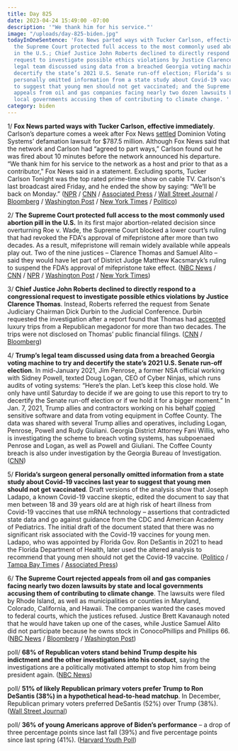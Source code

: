 ```yaml
---
title: Day 825
date: 2023-04-24 15:49:00 -07:00
description: '"We thank him for his service."'
image: "/uploads/day-825-biden.jpg"
todayInOneSentence: 'Fox News parted ways with Tucker Carlson, effective immediately;
  the Supreme Court protected full access to the most commonly used abortion pill
  in the U.S.; Chief Justice John Roberts declined to directly respond to a congressional
  request to investigate possible ethics violations by Justice Clarence Thomas; Trump’s
  legal team discussed using data from a breached Georgia voting machine to try and
  decertify the state’s 2021 U.S. Senate run-off election; Florida’s surgeon general
  personally omitted information from a state study about Covid-19 vaccines last year
  to suggest that young men should not get vaccinated; and the Supreme Court rejected
  appeals from oil and gas companies facing nearly two dozen lawsuits by state and
  local governments accusing them of contributing to climate change. '
category: biden
---
```


1/ **Fox News parted ways with Tucker Carlson, effective immediately**. Carlson’s departure comes a week after Fox News [settled](https://whatthefuckjusthappenedtoday.com/2023/04/18/day-819/#4-fox-news-reached-a-last-minute-set) Dominion Voting Systems’ defamation lawsuit for $787.5 million. Although Fox News said that the network and Carlson had “agreed to part ways,” Carlson found out he was fired about 10 minutes before the network announced his departure. “We thank him for his service to the network as a host and prior to that as a contributor,” Fox News said in a statement. Excluding sports, Tucker Carlson Tonight was the top rated prime-time show on cable TV. Carlson's last broadcast aired Friday, and he ended the show by saying: “We’ll be back on Monday.” ([NPR](https://www.npr.org/2023/04/24/1171641969/fox-news-fires-tucker-carlson-in-stunning-move-a-week-after-787-million-settleme) / [CNN](https://www.cnn.com/2023/04/24/media/tucker-carlson-fox-news/index.html) / [Associated Press](https://apnews.com/article/tucker-carlson-out-fox-news-58a8421c55978f223b9c4b1d1cbe50be) / [Wall Street Journal](https://www.wsj.com/articles/tucker-carlson-is-leaving-fox-news-db31f2fa?mod=hp_lead_pos1) / [Bloomberg](https://www.bloomberg.com/news/articles/2023-04-24/tucker-carlson-leaves-fox-news-in-shakeup-after-settlement?srnd=premium&sref=MIBMEEoj) / [Washington Post](https://www.washingtonpost.com/media/2023/04/24/tucker-carlson-leaves-fox-news/) / [New York Times](https://www.nytimes.com/live/2023/04/24/business/tucker-carlson-fox-news#tucker-carlson-fox-news) / [Politico](https://www.politico.com/news/2023/04/24/tucker-carlson-leaves-fox-news-00093485))

2/ **The Supreme Court protected full access to the most commonly used abortion pill in the U.S.** In its first major abortion-related decision since overturning Roe v. Wade, the Supreme Court blocked a lower court’s ruling that had revoked the FDA's approval of mifepristone after more than two decades. As a result, mifepristone will remain widely available while appeals play out. Two of the nine justices – Clarence Thomas and Samuel Alito – said they would have let part of District Judge Matthew Kacsmaryk’s ruling to suspend the FDA’s approval of mifepristone take effect. ([NBC News](https://www.nbcnews.com/politics/supreme-court/supreme-court-allows-abortion-pill-stay-market-now-rcna80575) / [CNN](https://www.cnn.com/2023/04/21/politics/supreme-court-abortion-pill-mifepristone) / [NPR](https://www.npr.org/2023/04/21/1170742958/u-s-supreme-court-blocks-lower-court-decision-in-fda-approval-of-abortion-pill-c) / [Washington Post](https://www.washingtonpost.com/politics/2023/04/21/mifepristone-abortion-pill-access-supreme-court/) / [New York Times](https://www.nytimes.com/live/2023/04/21/us/abortion-pill-supreme-court))

3/ **Chief Justice John Roberts declined to directly respond to a congressional request to investigate possible ethics violations by Justice Clarence Thomas**. Instead, Roberts referred the request from Senate Judiciary Chairman Dick Durbin to the Judicial Conference. Durbin requested the investigation after a report found that Thomas had [accepted](https://whatthefuckjusthappenedtoday.com/2023/04/06/day-807/#1-supreme-court-justice-clarence-tho) luxury trips from a Republican megadonor for more than two decades. The trips were not disclosed on Thomas’ public financial filings. ([CNN](https://www.cnn.com/2023/04/22/politics/chief-justice-john-roberts-clarence-thomas/) / [Bloomberg](https://www.bloomberg.com/news/articles/2023-04-22/chief-justice-hasn-t-responded-to-testimony-invite-durbin-says?sref=MIBMEEoj))

4/ **Trump’s legal team discussed using data from a breached Georgia voting machine to try and decertify the state’s 2021 U.S. Senate run-off election**. In mid-January 2021, Jim Penrose, a former NSA official working with Sidney Powell, texted Doug Logan, CEO of Cyber Ninjas, which runs audits of voting systems: “Here’s the plan. Let’s keep this close hold. We only have until Saturday to decide if we are going to use this report to try to decertify the Senate run-off election or if we hold it for a bigger moment.” In Jan. 7, 2021, Trump allies and contractors working on his behalf [copied](https://whatthefuckjusthappenedtoday.com/2022/09/20/day-609/#4-newly-obtained-surveillance-video) sensitive software and data from voting equipment in Coffee County. The data was shared with several Trump allies and operatives, including Logan, Penrose, Powell and Rudy Giuliani. Georgia District Attorney Fani Willis, who is investigating the scheme to breach voting systems, has subpoenaed Penrose and Logan, as well as Powell and Giuliani. The Coffee County breach is also under investigation by the Georgia Bureau of Investigation. ([CNN](https://www.cnn.com/2023/04/21/politics/trump-georgia-senate-breached-voting-data/))

5/ **Florida’s surgeon general personally omitted information from a state study about Covid-19 vaccines last year to suggest that young men should not get vaccinated**. Draft versions of the analysis show that Joseph Ladapo, a known Covid-19 vaccine skeptic, edited the document to say that men between 18 and 39 years old are at high risk of heart illness from Covid-19 vaccines that use mRNA technology – assertions that contradicted state data and go against guidance from the CDC and American Academy of Pediatrics. The initial draft of the document stated that there was no significant risk associated with the Covid-19 vaccines for young men. Ladapo, who was appointed by Florida Gov. Ron DeSantis in 2021 to head the Florida Department of Health, later used the altered analysis to recommend that young men should not get the Covid-19 vaccine. ([Politico](https://www.politico.com/news/2023/04/24/florida-surgeon-general-covid-vaccine-00093510) / [Tampa Bay Times](https://www.tampabay.com/news/health/2023/04/07/florida-surgeon-general-covid-19-vaccine-study-heart-problems-men/) / [Associated Press](https://apnews.com/article/florida-ladapo-covid19-vaccines-c498ffcb2393a1fffd692e1687e62e4e))

6/ **The Supreme Court rejected appeals from oil and gas companies facing nearly two dozen lawsuits by state and local governments accusing them of contributing to climate change**. The lawsuits were filed by Rhode Island, as well as municipalities or counties in Maryland, Colorado, California, and Hawaii. The companies wanted the cases moved to federal courts, which the justices refused. Justice Brett Kavanaugh noted that he would have taken up one of the cases, while Justice Samuel Alito did not participate because he owns stock in ConocoPhillips and Phillips 66. ([NBC News](https://www.nbcnews.com/politics/supreme-court/supreme-court-rejects-oil-companies-appeals-climate-change-disputes-rcna49823) / [Bloomberg](https://www.bloomberg.com/news/articles/2023-04-24/oil-companies-rejected-by-supreme-court-on-climate-suits?sref=MIBMEEoj) / [Washington Post](https://www.washingtonpost.com/politics/2023/04/24/supreme-court-climate-change-oil-gas-companies/030024e2-e2b5-11ed-9696-8e874fd710b8_story.html))

poll/ **68% of Republican voters stand behind Trump despite his indictment and the other investigations into his conduct**, saying the investigations are a politically motivated attempt to stop him from being president again. ([NBC News](https://www.nbcnews.com/politics/2024-election/nbc-news-poll-nearly-70-gop-voters-stand-trump-indictment-investigatio-rcna80917))

poll/ **51% of likely Republican primary voters prefer Trump to Ron DeSantis (38%) in a hypothetical head-to-head matchup**.  In December, Republican primary voters preferred DeSantis (52%) over Trump (38%). ([Wall Street Journal](https://www.wsj.com/articles/donald-trump-tops-ron-desantis-in-test-of-gop-presidential-field-wsj-poll-finds-88c84663?mod=djemalertNEWS))

poll/ **36% of young Americans approve of Biden’s performance** – a drop of three percentage points since last fall (39%) and five percentage points since last spring (41%). ([Harvard Youth Poll](https://iop.harvard.edu/youth-poll/spring-2023-harvard-youth-poll))